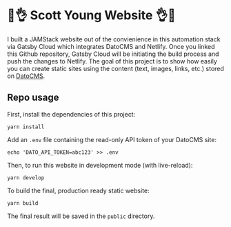 # 💁👌 Scott Young Website 👌💁

I built a JAMStack website out of the convienience in this automation stack via Gatsby Cloud which integrates DatoCMS and Netlify. Once you linked this Github repository, Gatsby Cloud will be initiating the build process and push the changes to Netlify. The goal of this project is to show how easily you can create static sites using the content (text, images, links, etc.) stored on [DatoCMS](https://www.datocms.com).

## Repo usage

First, install the dependencies of this project:

```
yarn install
```

Add an `.env` file containing the read-only API token of your DatoCMS site:

```
echo 'DATO_API_TOKEN=abc123' >> .env
```

Then, to run this website in development mode (with live-reload):

```
yarn develop
```

To build the final, production ready static website:

```
yarn build
```

The final result will be saved in the `public` directory.


